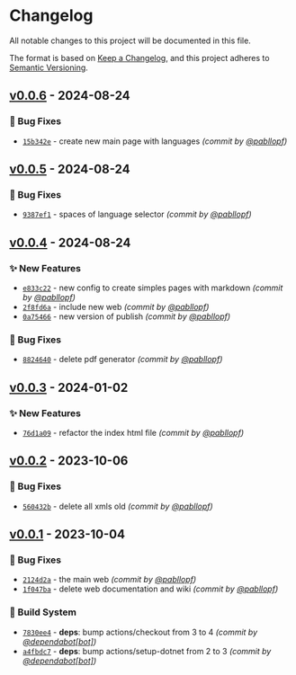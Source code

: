 # Changelog
All notable changes to this project will be documented in this file.

The format is based on [Keep a Changelog](https://keepachangelog.com/en/1.0.0/),
and this project adheres to [Semantic Versioning](https://semver.org/spec/v2.0.0.html).

## [v0.0.6] - 2024-08-24
### :bug: Bug Fixes
- [`15b342e`](https://github.com/pabllopf/Alis.Web/commit/15b342e64a48b119913c20426264edefa01e509f) - create new main page with languages *(commit by [@pabllopf](https://github.com/pabllopf))*


## [v0.0.5] - 2024-08-24
### :bug: Bug Fixes
- [`9387ef1`](https://github.com/pabllopf/Alis.Web/commit/9387ef133fec4dc36e117e9e911fa2b206b9d65b) - spaces of language selector *(commit by [@pabllopf](https://github.com/pabllopf))*


## [v0.0.4] - 2024-08-24
### :sparkles: New Features
- [`e833c22`](https://github.com/pabllopf/Alis.Web/commit/e833c22e78c80ad2c4c890e296610c8238b3d540) - new config to create simples pages with markdown *(commit by [@pabllopf](https://github.com/pabllopf))*
- [`2f8fd6a`](https://github.com/pabllopf/Alis.Web/commit/2f8fd6afd5b38c266304df50152d9a67dba97f64) - include new web *(commit by [@pabllopf](https://github.com/pabllopf))*
- [`0a75466`](https://github.com/pabllopf/Alis.Web/commit/0a7546630d51802b62be6b20715ab951cbbedf6b) - new version of publish *(commit by [@pabllopf](https://github.com/pabllopf))*

### :bug: Bug Fixes
- [`8824640`](https://github.com/pabllopf/Alis.Web/commit/8824640d482cbe60470445b51ab83a906dfb8140) - delete pdf generator *(commit by [@pabllopf](https://github.com/pabllopf))*


## [v0.0.3] - 2024-01-02
### :sparkles: New Features
- [`76d1a09`](https://github.com/pabllopf/Alis.Web/commit/76d1a09ed57f311d35461ca1bc9d73b264c73964) - refactor the index html file *(commit by [@pabllopf](https://github.com/pabllopf))*


## [v0.0.2] - 2023-10-06
### :bug: Bug Fixes
- [`560432b`](https://github.com/pabllopf/Alis.Web/commit/560432bb7639b12af2896d2feb5e5ab50125ff52) - delete all xmls old *(commit by [@pabllopf](https://github.com/pabllopf))*


## [v0.0.1] - 2023-10-04
### :bug: Bug Fixes
- [`2124d2a`](https://github.com/pabllopf/Alis.Web/commit/2124d2a53d0f6a279970fb18d1df12ebe2e3d718) - the main web *(commit by [@pabllopf](https://github.com/pabllopf))*
- [`1f047ba`](https://github.com/pabllopf/Alis.Web/commit/1f047bad724e4d958166758093dd4ebbd6057476) - delete web documentation and wiki *(commit by [@pabllopf](https://github.com/pabllopf))*

### :construction_worker: Build System
- [`7830ee4`](https://github.com/pabllopf/Alis.Web/commit/7830ee405875a1093271e7344e28bbc73d3c4461) - **deps**: bump actions/checkout from 3 to 4 *(commit by [@dependabot[bot]](https://github.com/apps/dependabot))*
- [`a4fbdc7`](https://github.com/pabllopf/Alis.Web/commit/a4fbdc7198212641dee24ab28383cc643d331d89) - **deps**: bump actions/setup-dotnet from 2 to 3 *(commit by [@dependabot[bot]](https://github.com/apps/dependabot))*


[v0.0.1]: https://github.com/pabllopf/Alis.Web/compare/v0.0.0...v0.0.1
[v0.0.2]: https://github.com/pabllopf/Alis.Web/compare/v0.0.1...v0.0.2
[v0.0.3]: https://github.com/pabllopf/Alis.Web/compare/v0.0.2...v0.0.3
[v0.0.4]: https://github.com/pabllopf/Alis.Web/compare/v0.0.3...v0.0.4
[v0.0.5]: https://github.com/pabllopf/Alis.Web/compare/v0.0.4...v0.0.5
[v0.0.6]: https://github.com/pabllopf/Alis.Web/compare/v0.0.5...v0.0.6
